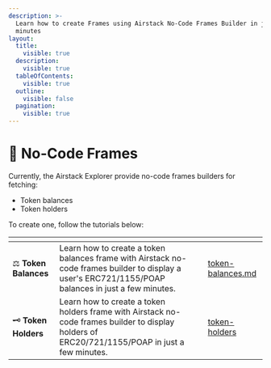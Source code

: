 ```yaml
---
description: >-
  Learn how to create Frames using Airstack No-Code Frames Builder in just a few
  minutes
layout:
  title:
    visible: true
  description:
    visible: true
  tableOfContents:
    visible: true
  outline:
    visible: false
  pagination:
    visible: true
---
```


# 🔗 No-Code Frames

Currently, the Airstack Explorer provide no-code frames builders for fetching:

* Token balances
* Token holders

To create one, follow the tutorials below:

<table data-view="cards"><thead><tr><th></th><th></th><th></th><th data-hidden data-card-target data-type="content-ref"></th></tr></thead><tbody><tr><td><span data-gb-custom-inline data-tag="emoji" data-code="2696">⚖️</span> <strong>Token Balances</strong></td><td>Learn how to create a token balances frame with Airstack no-code frames builder to display a user's ERC721/1155/POAP balances in just a few minutes.</td><td></td><td><a href="token-balances.md">token-balances.md</a></td></tr><tr><td><span data-gb-custom-inline data-tag="emoji" data-code="1f5dd">🗝️</span> <strong>Token Holders</strong></td><td>Learn how to create a token holders frame with Airstack no-code frames builder to display holders of ERC20/721/1155/POAP  in just a few minutes.</td><td></td><td><a href="../token-holders/">token-holders</a></td></tr></tbody></table>
